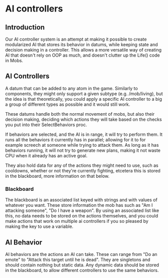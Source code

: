 # AI controllers

## Introduction

Our AI controller system is an attempt at making it possible to create modularized AI that stores its behavior in datums, while keeping state and decision making in a controller. This allows a more versatile way of creating AI that doesn't rely on OOP as much, and doesn't clutter up the Life() code in Mobs.

## AI Controllers

A datum that can be added to any atom in the game. Similarly to components, they might only support a given subtype (e.g. /mob/living), but the idea is that theoretically, you could apply a specific AI controller to a big a group of different types as possible and it would still work.

These datums handle both the normal movement of mobs, but also their decision making, deciding which actions they will take based on the checks you put into their SelectBehaviors proc.

If behaviors are selected, and the AI is in range, it will try to perform them. It runs all the behaviors it currently has in parallel; allowing for it to for example screech at someone while trying to attack them. As long as it has behaviors running, it will not try to generate new plans, making it not waste CPU when it already has an active goal.

They also hold data for any of the actions they might need to use, such as cooldowns, whether or not they're currently fighting, etcetera this is stored in the blackboard, more information on that below.

### Blackboard
The blackboard is an associated list keyed with strings and with values of whatever you want. These store information the mob has such as "Am I attacking someone", "Do I have a weapon". By using an associated list like this, no data needs to be stored on the actions themselves, and you could make actions that work on multiple ai controllers if you so pleased by making the key to use a variable.

## AI Behavior
AI behaviors are the actions an AI can take. These can range from "Do an emote" to "Attack this target until he is dead". They are singletons and should contain nothing but static data. Any dynamic data should be stored in the blackboard, to allow different controllers to use the same behaviors.
